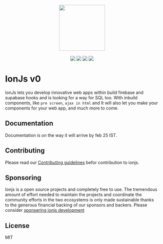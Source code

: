 <p align="center">
  <img src="https://i.ibb.co/m6Nf2z7/20220217-114352.png" width="150px">
  <br><br>
  <img src="https://badgen.net/github/open-issues/Educlicko2o/ionjs"/>
  <img src="https://img.shields.io/github/contributors/Educlicko2o/ionjs.svg">
  <img src="https://badgen.net/github/license/Educlicko2o/ionjs">
  <img src="https://img.shields.io/github/release/Educlicko2o/ionjs.svg"/>
</p>

# IonJs v0

IonJs lets you develop innovative web apps within build firebase and supabase hooks and is looking for a way for SQL too. With inbuild components, like `pre screen`, `ajax in html` and It will also let you make your components for your web app, and much more  to come.

## Documentation

Documentation is on the way it will arrive by feb 25 IST.

## Contributing

Please read our [Contributing guidelines](./contributing.md) befor contribution to ionjs.

## Sponsoring

Ionjs is a open source projects and completely free to use. The tremendous amount of effort needed to maintain the projects and coordinate the community efforts in the two ecosystems is only made sustainable thanks to the generous financial backing of our sponsors and backers. Please consider [sponsering ionjs development](https://www.patreon.com/educlickdev)

## License

MIT
